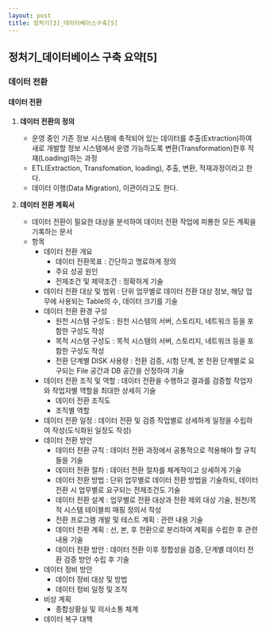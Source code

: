 ```yaml
---
layout: post
title: 정처기[3]_데이터베이스구축[5]
---
```


## 정처기_데이터베이스 구축 요약[5]

### 데이터 전환

#### 데이터 전환

1. __데이터 전환의 정의__
    - 운영 중인 기존 정보 시스템에 축적되어 있는 데이터를 추출(Extraction)하여 새로 개발할 정보 시스템에서 운영 가능하도록 변환(Transformation)한후 적재(Loading)하는 과정
    - ETL(Extraction, Transfomation, loading), 추출, 변환, 적재과정이라고 한다.
    - 데이터 이행(Data Migration), 이관이라고도 한다.

2. __데이터 전환 계획서__
    - 데이터 전환이 필요한 대상을 분석하여 데이터 전환 작업에 피룡한 모든 계획을 기록하는 문서
    - 항목
        - 데이터 전환 개요 
            - 데이터 전환목표 : 간단하고 명료하게 정의
            - 주요 성공 원인
            - 전제조건 및 제약조건 : 정확하게 기술
        - 데이터 전환 대상 및 범위 : 단위 업무별로 데이터 전환 대상 정보, 해당 업무에 사용되는 Table의 수, 데이터 크기를 기술
        - 데이터 전환 환경 구성
            - 원천 시스템 구성도 : 원천 시스템의 서버, 스토리지, 네트워크 등을 포함한 구성도 작성
            - 목적 시스템 구성도 : 목적 시스템의 서버, 스토리지, 네트워크 등을 포함한 구성도 작성
            - 전환 단계별 DISK 사용량 : 전환 검증, 시험 단계, 본 전환 단계별로 요구되는 File 공간과 DB 공간을 산정하여 기술
        - 데이터 전환 조직 및 역할 : 데이터 전환을 수행하고 결과를 검증할 작업자와 작업자별 역할을 최대한 상세히 기술
            - 데이터 전환 조직도
            - 조직별 역할 
        - 데이터 전환 일정 : 데이터 전환 및 검증 작업별로 상세하게 일정을 수립하여 작성(도식화된 일정도 작성)
        - 데이터 전환 방안
            - 데이터 전환 규칙 : 데이터 전환 과정에서 공통적으로 적용해야 할 규칙들을 기술
            - 데이터 전환 절차 : 데이터 전환 절차를 체계적이고 상세하게 기술
            - 데이터 전환 방법 : 단위 업무별로 데이터 전환 방법을 기술하되, 데이터 전환 시 업무별로 요구되는 전제조건도 기술
            - 데이터 전환 설계 : 업무별로 전환 대상과 전환 제외 대상 기술, 원천/목적 시스템 테이블릐 매핑 정의서 작성
            - 전환 프로그램 개발 및 테스트 계획 : 관련 내용 기술
            - 데이터 전환 계획 : 선, 본, 후 전환으로 분리하여 계획을 수립한 후 관련 내용 기술
            - 데이터 전환 방안 : 데이터 전환 이후 정합성을 검증, 단계별 데이터 전환 검증 방안 수립 후 기술
        - 데이터 정비 방안
            - 데이터 정비 대상 및 방법
            - 데이터 정비 일정 및 조직 
        - 비상 계획
            - 종합상황실 및 의사소통 체계 
        - 데이터 복구 대책 



















































